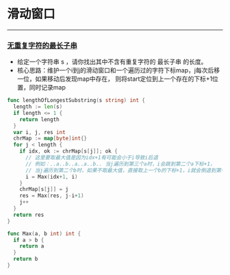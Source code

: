 # 滑动窗口
---

### [无重复字符的最长子串](https://leetcode-cn.com/problems/longest-substring-without-repeating-characters/)
* 给定一个字符串 s ，请你找出其中不含有重复字符的 最长子串 的长度。
* 核心思路：维护一个i到j的滑动窗口和一个遍历过的字符下标map，j每次后移一位，如果移动后发现map中存在，
则将start定位到上一个存在的下标+1位置，同时记录map

```go
func lengthOfLongestSubstring(s string) int {
  length := len(s)
  if length <= 1 {
    return length
  }
  var i, j, res int
  chrMap := map[byte]int{}
  for j < length {
    if idx, ok := chrMap[s[j]]; ok {
      // 这里要取最大值是因为idx+1有可能会小于i导致i后退
      // 例如：..a..b..a..a..b.. 当j遍历到第三个a时，i会跳到第二个a下标+1，
      // 当j遍历到第二个b时，如果不取最大值，直接取上一个b的下标+1，i就会倒退到第一个b下标+1
      i = Max(idx+1, i)
    }
    chrMap[s[j]] = j
    res = Max(res, j-i+1)
    j++
  }
  return res
}

func Max(a, b int) int {
  if a > b {
    return a
  }
  return b
}
```
